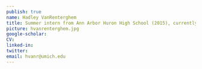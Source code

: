 ```yaml
---
publish: true
name: Hadley VanRenterghem
title: Summer intern from Ann Arbor Huron High School (2015), currently Biomedical Engineering Undergraduate at Johns Hopkins
picture: hvanrenterghem.jpg
google-scholar: 
CV:
linked-in: 
twitter:
email: hvanr@umich.edu
---
```

